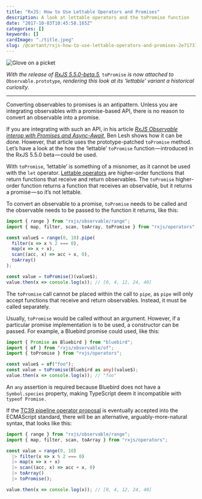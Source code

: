 ```yaml
---
title: "RxJS: How to Use Lettable Operators and Promises"
description: A look at lettable operators and the toPromise function
date: "2017-10-03T10:45:58.165Z"
categories: []
keywords: []
cardImage: "./title.jpeg"
slug: /@cartant/rxjs-how-to-use-lettable-operators-and-promises-2e717313bf76
---
```


![Glove on a picket](title.jpeg "Photo by Gary Bendig on Unsplash")

_With the release of_ [_RxJS 5.5.0-beta.5_](https://github.com/ReactiveX/rxjs/blob/master/CHANGELOG.md#550-beta5-2017-10-06)_,_ `toPromise` _is now attached to_ `Observable.prototype`_, rendering this look at its ‘lettable’ variant a historical curiosity_.

---

Converting observables to promises is an antipattern. Unless you are integrating observables with a promise-based API, there is no reason to convert an observable into a promise.

If you are integrating with such an API, in his article [_RxJS Observable interop with Promises and Async-Await_](https://medium.com/@benlesh/rxjs-observable-interop-with-promises-and-async-await-bebb05306875), Ben Lesh shows how it can be done. However, that article uses the prototype-patched `toPromise` method. Let’s have a look at the how the ‘lettable’ `toPromise` function — introduced in the RxJS 5.5.0 beta — could be used.

With `toPromise`, ‘lettable’ is something of a misnomer, as it cannot be used with the `let` operator. [Lettable operators](/understanding-lettable-operators/) are higher-order functions that return functions that receive and return observables. The `toPromise` higher-order function returns a function that receives an observable, but it returns a promise — so it’s not lettable.

To convert an observable to a promise, `toPromise` needs to be called and the observable needs to be passed to the function it returns, like this:

```ts
import { range } from "rxjs/observable/range";
import { map, filter, scan, toArray, toPromise } from "rxjs/operators";

const value$ = range(0, 10).pipe(
  filter(x => x % 2 === 0),
  map(x => x + x),
  scan((acc, x) => acc + x, 0),
  toArray()
);

const value = toPromise()(value$);
value.then(x => console.log(x)); // [0, 4, 12, 24, 40]
```

The `toPromise` call cannot be placed within the call to `pipe`, as `pipe` will only accept functions that receive and return observables. Instead, it must be called separately.

Usually, `toPromise` would be called without an argument. However, if a particular promise implementation is to be used, a constructor can be passed. For example, a Bluebird promise could used, like this:

```ts
import { Promise as Bluebird } from "bluebird";
import { of } from "rxjs/observable/of";
import { toPromise } from "rxjs/operators";

const value$ = of("foo");
const value = toPromise(Bluebird as any)(value$);
value.then(x => console.log(x)); // "foo"
```

An `any` assertion is required because Bluebird does not have a `Symbol.species` property, making TypeScript deem it incompatible with `typeof Promise.`

If the [TC39 pipeline operator proposal](/pipelining-lettable-operators/) is eventually accepted into the ECMAScript standard, there will be an alternative, arguably-more-natural syntax, that looks like this:

```ts
import { range } from "rxjs/observable/range";
import { map, filter, scan, toArray } from "rxjs/operators";

const value = range(0, 10)
  |> filter(x => x % 2 === 0)
  |> map(x => x + x)
  |> scan((acc, x) => acc + x, 0)
  |> toArray()
  |> toPromise();

value.then(x => console.log(x)); // [0, 4, 12, 24, 40]
```
